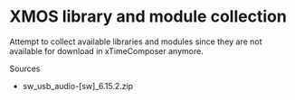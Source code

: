 # XMOS library and module collection  

Attempt to collect available libraries and modules since they are not available for download in xTimeComposer anymore. 

Sources 

- sw_usb_audio-[sw]_6.15.2.zip

